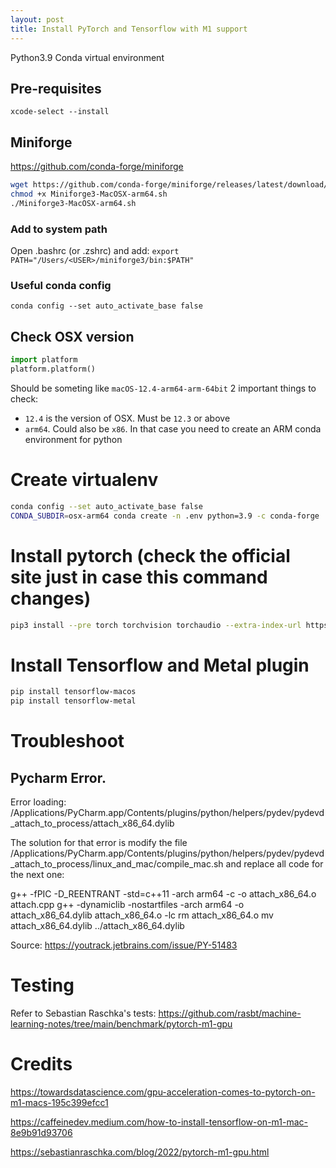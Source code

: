 ```yaml
---
layout: post
title: Install PyTorch and Tensorflow with M1 support
---
```


Python3.9
Conda virtual environment

## Pre-requisites

`xcode-select --install`

## Miniforge

https://github.com/conda-forge/miniforge

```bash
wget https://github.com/conda-forge/miniforge/releases/latest/download/Miniforge3-MacOSX-arm64.sh
chmod +x Miniforge3-MacOSX-arm64.sh
./Miniforge3-MacOSX-arm64.sh
```

### Add to system path

Open .bashrc (or .zshrc) and add: `export PATH="/Users/<USER>/miniforge3/bin:$PATH"`

### Useful conda config

`conda config --set auto_activate_base false`

## Check OSX version

```python
import platform
platform.platform()
```

Should be someting like `macOS-12.4-arm64-arm-64bit`
2 important things to check:
- `12.4` is the version of OSX. Must be `12.3` or above
- `arm64`. Could also be `x86`. In that case you need to create an ARM conda environment for python

# Create virtualenv

```bash
conda config --set auto_activate_base false
CONDA_SUBDIR=osx-arm64 conda create -n .env python=3.9 -c conda-forge
```

# Install pytorch (check the official site just in case this command changes)

```bash
pip3 install --pre torch torchvision torchaudio --extra-index-url https://download.pytorch.org/whl/nightly/cpu
```

# Install Tensorflow and Metal plugin

```bash
pip install tensorflow-macos
pip install tensorflow-metal
```

# Troubleshoot

## Pycharm Error. 

Error loading: /Applications/PyCharm.app/Contents/plugins/python/helpers/pydev/pydevd_attach_to_process/attach_x86_64.dylib

The solution for that error is modify the file /Applications/PyCharm.app/Contents/plugins/python/helpers/pydev/pydevd_attach_to_process/linux_and_mac/compile_mac.sh and replace all code for the next one:

g++ -fPIC -D_REENTRANT -std=c++11 -arch arm64 -c -o attach_x86_64.o attach.cpp
g++ -dynamiclib -nostartfiles -arch arm64 -o attach_x86_64.dylib attach_x86_64.o -lc
rm attach_x86_64.o
mv attach_x86_64.dylib ../attach_x86_64.dylib

Source: https://youtrack.jetbrains.com/issue/PY-51483

# Testing

Refer to Sebastian Raschka's tests: https://github.com/rasbt/machine-learning-notes/tree/main/benchmark/pytorch-m1-gpu

# Credits

https://towardsdatascience.com/gpu-acceleration-comes-to-pytorch-on-m1-macs-195c399efcc1

https://caffeinedev.medium.com/how-to-install-tensorflow-on-m1-mac-8e9b91d93706

https://sebastianraschka.com/blog/2022/pytorch-m1-gpu.html 
